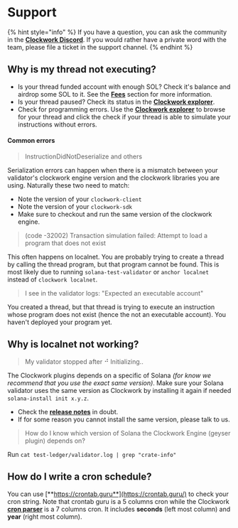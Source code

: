 # Support

{% hint style="info" %}
If you have a question, you can ask the community in the [**Clockwork Discord**](https://discord.gg/6zGyWF7mP4). If you would rather have a private word with the team, please file a ticket in the support channel.&#x20;
{% endhint %}

## Why is my thread not executing?

* Is your thread funded account with enough SOL? Check it's balance and airdrop some SOL to it. See the [**Fees**](../about/queues.md#fees) section for more information.
* Is your thread paused? Check its status in the [**Clockwork explorer**](https://app.clockwork.xyz/?cluster=devnet).
* Check for programming errors. Use the [**Clockwork explorer**](https://app.clockwork.xyz/?cluster=devnet) to browse for your thread and click the check if your thread is able to simulate your instructions without errors.&#x20;

#### Common errors

> InstructionDidNotDeserialize and others

Serialization errors can happen when there is a mismatch between your validator's clockwork engine version and the clockwork libraries you are using. Naturally these two need to match:

* Note the version of your `clockwork-client`
* Note the version of your `clockwork-sdk`
* Make sure to checkout and run the same version of the clockwork engine.

> (code -32002) Transaction simulation failed: Attempt to load a program that does not exist

This often happens on localnet. You are probably trying to create a thread by calling the thread program, but that program cannot be found. This is most likely due to running `solana-test-validator` or `anchor localnet` instead of `clockwork localnet`.

> I see in the validator logs: "Expected an executable account"

You created a thread, but that thread is trying to execute an instruction whose program does not exist (hence the not an executable account). You haven't deployed your program yet.

## Why is localnet not working?

> My validator stopped after ⠚ Initializing..

The Clockwork plugins depends on a specific of Solana _(for know we recommend that you use the exact same version)_. Make sure your Solana validator uses the same version as Clockwork by installing it again if needed `solana-install init x.y.z`.

* Check the [**release notes**](https://github.com/clockwork-xyz/clockwork/releases) in doubt.
* If for some reason you cannot install the same version, please talk to us.

> How do I know which version of Solana the Clockwork Engine (geyser plugin) depends on?

Run `cat test-ledger/validator.log | grep "crate-info"`

## How do I write a cron schedule?

You can use [**https://crontab.guru**](https://crontab.guru/) to check your cron string. Note that crontab guru is a 5 columns cron while the Clockwork [**cron parser**](https://github.com/clockwork-xyz/clockwork/tree/main/cron) is a 7 columns cron. It includes **seconds** (left most column) and **year** (right most column).

